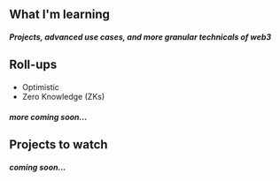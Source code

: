 ## What I'm learning
##### *Projects, advanced use cases, and more granular technicals of web3*

## Roll-ups
#### 
* Optimistic
* Zero Knowledge (ZKs)
#### *more coming soon...*




## Projects to watch
#### *coming soon...*
